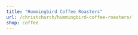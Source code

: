 ```yaml
---
title: "Hummingbird Coffee Roasters"
url: /christchurch/hummingbird-coffee-roasters/
shop: coffee
---
```

